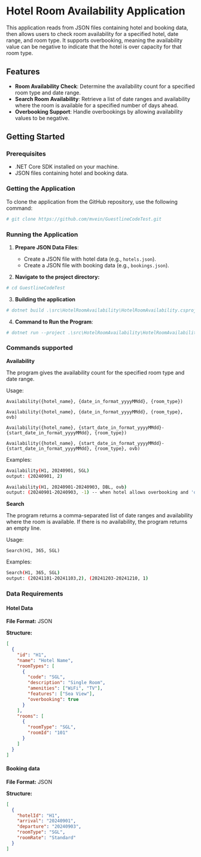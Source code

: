 # Hotel Room Availability Application

This application reads from JSON files containing hotel and booking data, then allows users to check room availability for a specified hotel, date range, and room type. It supports overbooking, meaning the availability value can be negative to indicate that the hotel is over capacity for that room type.

## Features

- **Room Availability Check**: Determine the availability count for a specified room type and date range.
- **Search Room Availability**: Retrieve a list of date ranges and availability where the room is available for a specified number of days ahead.
- **Overbooking Support**: Handle overbookings by allowing availability values to be negative.

## Getting Started

### Prerequisites

- .NET Core SDK installed on your machine.
- JSON files containing hotel and booking data.

### Getting the Application

To clone the application from the GitHub repository, use the following command: 
```sh
# git clone https://github.com/mvein/GuestlineCodeTest.git
```

### Running the Application

1. **Prepare JSON Data Files**:
   - Create a JSON file with hotel data (e.g., `hotels.json`).
   - Create a JSON file with booking data (e.g., `bookings.json`).

2. **Navigate to the project directory:**

```sh
# cd GuestlineCodeTest
```

3. **Building the application**

```sh
# dotnet build .\src\HotelRoomAvailability\HotelRoomAvailability.csproj
```

4. **Command to Run the Program**:
```sh
# dotnet run --project .\src\HotelRoomAvailability\HotelRoomAvailability.csproj --hotels path_to_hotels.json --bookings path_to_bookings.json
```

### Commands supported
**Availability**

The program gives the availability count for the specified room type and date range.

Usage:

``Availability({hotel_name}, {date_in_format_yyyyMMdd}, {room_type})``

``Availability({hotel_name}, {date_in_format_yyyyMMdd}, {room_type}, ovb)``

``Availability({hotel_name}, {start_date_in_format_yyyyMMdd}-{start_date_in_format_yyyyMMdd}, {room_type})``

``Availability({hotel_name}, {start_date_in_format_yyyyMMdd}-{start_date_in_format_yyyyMMdd}, {room_type}, ovb)``

Examples:
```sh
Availability(H1, 20240901, SGL)
output: (20240901, 2)

Availability(H1, 20240901-20240903, DBL, ovb)
output: (20240901-20240903, -1) -- when hotel allows overbooking and 'ovb' param was used
```

**Search**

The program returns a comma-separated list of date ranges and availability where the room is available. If there is no availability, the program returns an empty line.

Usage:

``Search(H1, 365, SGL)``

Examples:
```sh
Search(H1, 365, SGL)
output: (20241101-20241103,2), (20241203-20241210, 1)
```

### Data Requirements
#### Hotel Data
**File Format:** JSON

**Structure:**
```json
[
  {
    "id": "H1",
    "name": "Hotel Name",
    "roomTypes": [
      {
        "code": "SGL",
        "description": "Single Room",
        "amenities": ["WiFi", "TV"],
        "features": ["Sea View"],
        "overbooking": true
      }
    ],
    "rooms": [
      {
        "roomType": "SGL",
        "roomId": "101"
      }
    ]
  }
]
```

#### Booking data
**File Format:** JSON

**Structure:**
```json
[
  {
    "hotelId": "H1",
    "arrival": "20240901",
    "departure": "20240903",
    "roomType": "SGL",
    "roomRate": "Standard"
  }
]
```